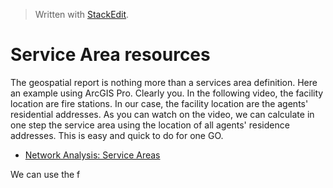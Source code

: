 


> Written with [StackEdit](https://stackedit.io/).

# Service Area resources
The geospatial report is nothing more than a services area definition. Here an example using ArcGIS Pro. Clearly you. In the following video, the facility location are fire stations. In our case, the facility location are the agents' residential addresses. As you can watch on the video, we can calculate in one step the service area using the location of all agents' residence addresses. This is easy and quick to do for one GO. 
- [Network Analysis: Service Areas](https://www.youtube.com/watch?v=THHy1jHqwcs)

We can use the f
<!--stackedit_data:
eyJoaXN0b3J5IjpbNzYxOTU0OTE2XX0=
-->